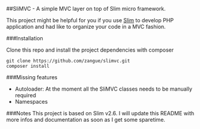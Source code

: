 ##SliMVC - A simple MVC layer on top of Slim micro framework.

This project might be helpful for you if you use [Slim](http://docs.slimframework.com/) to develop PHP application and had like to organize your code in a MVC fashion.

###Installation

Clone this repo and install the project dependencies with composer

```
git clone https://github.com/zangue/slimvc.git
composer install
```

###Missing features
* Autoloader: At the moment all the SliMVC classes needs to be manually required
* Namespaces

###Notes
This project is based on Slim v2.6.
I will update this README with more infos and documentation as soon as I get some sparetime.

